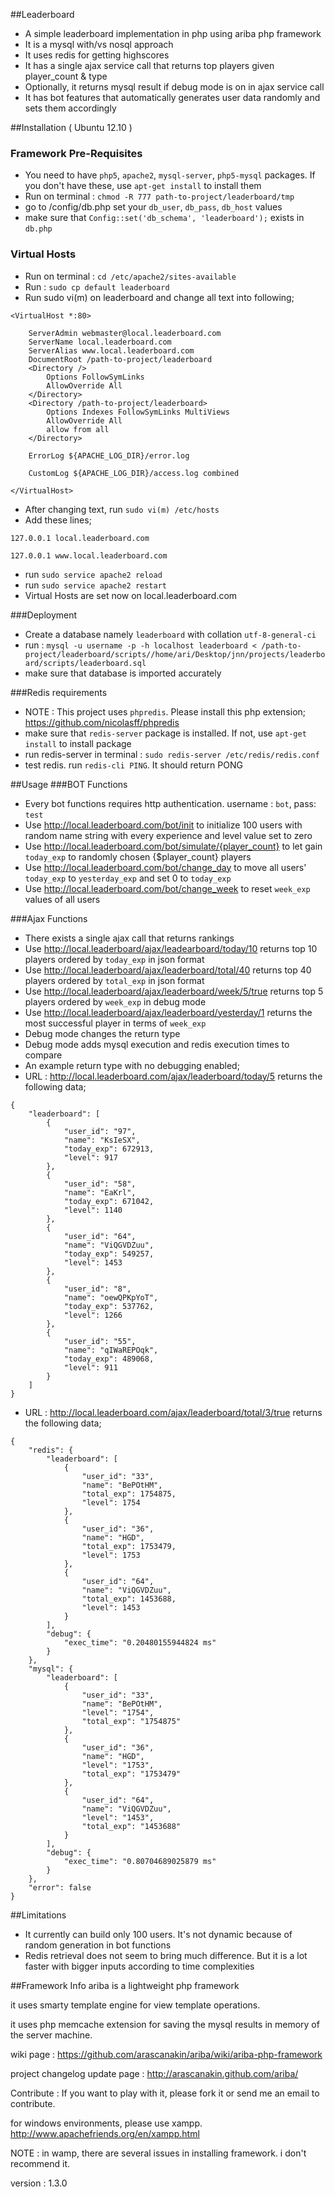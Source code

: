 ##Leaderboard
- A simple leaderboard implementation in php using ariba php framework
- It is a mysql with/vs nosql approach
- It uses redis for getting highscores
- It has a single ajax service call that returns top players given player_count & type
- Optionally, it returns mysql result if debug mode is on in ajax service call
- It has bot features that automatically generates user data randomly and sets them accordingly

##Installation ( Ubuntu 12.10 )
### Framework Pre-Requisites 
 - You need to have `php5`, `apache2`, `mysql-server`, `php5-mysql` packages. If you don't have these, use `apt-get install` to install them
 - Run on terminal : `chmod -R 777 path-to-project/leaderboard/tmp`
 - go to /config/db.php set your `db_user`, `db_pass`, `db_host` values
 - make sure that `Config::set('db_schema', 'leaderboard');` exists in `db.php`

### Virtual Hosts
 - Run on terminal : `cd /etc/apache2/sites-available`
 - Run : `sudo cp default leaderboard`
 - Run sudo vi(m) on leaderboard and change all text into following;
 
```
<VirtualHost *:80>
    
    ServerAdmin webmaster@local.leaderboard.com
    ServerName local.leaderboard.com
    ServerAlias www.local.leaderboard.com
    DocumentRoot /path-to-project/leaderboard
    <Directory />
        Options FollowSymLinks
        AllowOverride All
    </Directory>
    <Directory /path-to-project/leaderboard>
        Options Indexes FollowSymLinks MultiViews
        AllowOverride All
        allow from all
    </Directory>

    ErrorLog ${APACHE_LOG_DIR}/error.log
       
    CustomLog ${APACHE_LOG_DIR}/access.log combined

</VirtualHost>
```
 - After changing text, run `sudo vi(m) /etc/hosts`
 - Add these lines;
 
 `127.0.0.1 local.leaderboard.com`
 
 `127.0.0.1 www.local.leaderboard.com`

 - run `sudo service apache2 reload`
 - run `sudo service apache2 restart`
 - Virtual Hosts are set now on local.leaderboard.com
 
###Deployment
 - Create a database namely `leaderboard` with collation `utf-8-general-ci`
 - run : `mysql -u username -p -h localhost leaderboard < /path-to-project/leaderboard/scripts//home/ari/Desktop/jnn/projects/leaderboard/scripts/leaderboard.sql`
 - make sure that database is imported accurately

###Redis requirements
 - NOTE : This project uses `phpredis`. Please install this php extension; https://github.com/nicolasff/phpredis
 - make sure that `redis-server` package is installed. If not, use `apt-get install` to install package
 - run redis-server in terminal : `sudo redis-server /etc/redis/redis.conf`
 - test redis. run `redis-cli PING`. It should return PONG

##Usage
###BOT Functions
- Every bot functions requires http authentication. username : `bot`, pass: `test`
- Use http://local.leaderboard.com/bot/init to initialize 100 users with random name string with every experience and level value set to zero
- Use http://local.leaderboard.com/bot/simulate/{player_count} to let gain `today_exp` to randomly chosen {$player_count} players
- Use http://local.leaderboard.com/bot/change_day to move all users' `today_exp` to `yesterday_exp` and set 0 to `today_exp`
- Use http://local.leaderboard.com/bot/change_week to reset `week_exp` values of all users

###Ajax Functions
- There exists a single ajax call that returns rankings
- Use http://local.leaderboard/ajax/leadearboard/today/10 returns top 10 players ordered by `today_exp` in json format
- Use http://local.leaderboard/ajax/leaderboard/total/40 returns top 40 players ordered by `total_exp` in json format
- Use http://local.leaderboard/ajax/leaderboard/week/5/true returns top 5 players ordered by `week_exp` in debug mode
- Use http://local.leaderboard/ajax/leaderboard/yesterday/1 returns the most successful player in terms of `week_exp`
- Debug mode changes the return type
- Debug mode adds mysql execution and redis execution times to compare
- An example return type with no debugging enabled;
- URL : http://local.leaderboard.com/ajax/leaderboard/today/5 returns the following data;

```
{
    "leaderboard": [
        {
            "user_id": "97",
            "name": "KsIeSX",
            "today_exp": 672913,
            "level": 917
        },
        {
            "user_id": "58",
            "name": "EaKrl",
            "today_exp": 671042,
            "level": 1140
        },
        {
            "user_id": "64",
            "name": "ViQGVDZuu",
            "today_exp": 549257,
            "level": 1453
        },
        {
            "user_id": "8",
            "name": "oewQPKpYoT",
            "today_exp": 537762,
            "level": 1266
        },
        {
            "user_id": "55",
            "name": "qIWaREPOqk",
            "today_exp": 489068,
            "level": 911
        }
    ]
}
```

- URL : http://local.leaderboard.com/ajax/leaderboard/total/3/true returns the following data;

```
{
    "redis": {
        "leaderboard": [
            {
                "user_id": "33",
                "name": "BePOtHM",
                "total_exp": 1754875,
                "level": 1754
            },
            {
                "user_id": "36",
                "name": "HGD",
                "total_exp": 1753479,
                "level": 1753
            },
            {
                "user_id": "64",
                "name": "ViQGVDZuu",
                "total_exp": 1453688,
                "level": 1453
            }
        ],
        "debug": {
            "exec_time": "0.20480155944824 ms"
        }
    },
    "mysql": {
        "leaderboard": [
            {
                "user_id": "33",
                "name": "BePOtHM",
                "level": "1754",
                "total_exp": "1754875"
            },
            {
                "user_id": "36",
                "name": "HGD",
                "level": "1753",
                "total_exp": "1753479"
            },
            {
                "user_id": "64",
                "name": "ViQGVDZuu",
                "level": "1453",
                "total_exp": "1453688"
            }
        ],
        "debug": {
            "exec_time": "0.80704689025879 ms"
        }
    },
    "error": false
}
```
 
##Limitations
- It currently can build only 100 users. It's not dynamic because of random generation in bot functions
- Redis retrieval does not seem to bring much difference. But it is a lot faster with bigger inputs according to time complexities

##Framework Info
ariba is a lightweight php framework

it uses smarty template engine for view template operations. 

it uses php memcache extension for saving the mysql results in memory of the server machine.

wiki page : https://github.com/arascanakin/ariba/wiki/ariba-php-framework

project changelog update page : http://arascanakin.github.com/ariba/

Contribute : If you want to play with it, please fork it or send me an email to contribute.

for windows environments, please use xampp. http://www.apachefriends.org/en/xampp.html

NOTE : in wamp, there are several issues in installing framework. i don't recommend it.

version : 1.3.0
